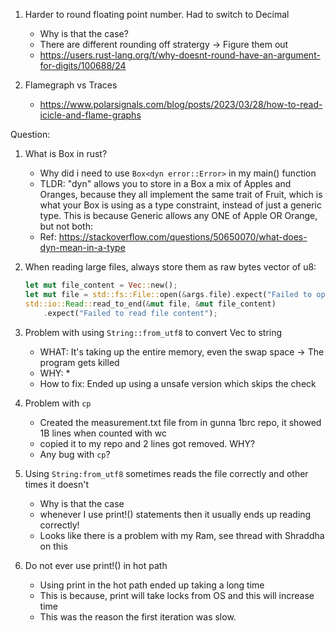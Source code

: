 1. Harder to round floating point number. Had to switch to Decimal
    * Why is that the case?
    * There are different rounding off stratergy -> Figure them out
    * https://users.rust-lang.org/t/why-doesnt-round-have-an-argument-for-digits/100688/24

2. Flamegraph vs Traces
    * https://www.polarsignals.com/blog/posts/2023/03/28/how-to-read-icicle-and-flame-graphs

Question:
1. What is Box in rust?
    * Why did i need to use `Box<dyn error::Error>` in my main() function
    * TLDR: "dyn" allows you to store in a Box a mix of Apples and Oranges,
      because they all implement the same trait of Fruit, which is what your Box
      is using as a type constraint, instead of just a generic type. This is
      because Generic allows any ONE of Apple OR Orange, but not both:
    * Ref: https://stackoverflow.com/questions/50650070/what-does-dyn-mean-in-a-type

2. When reading large files, always store them as raw bytes vector of u8:
    ```rs
    let mut file_content = Vec::new();
    let mut file = std::fs::File::open(&args.file).expect("Failed to open file");
    std::io::Read::read_to_end(&mut file, &mut file_content)
        .expect("Failed to read file content");
    ```

3. Problem with using `String::from_utf8` to convert Vec<u8> to string
    * WHAT: It's taking up the entire memory, even the swap space -> The program gets killed
    * WHY:
        * 
    * How to fix:
        Ended up using a unsafe version which skips the check

4. Problem with `cp`
    * Created the measurement.txt file from in gunna 1brc repo, it showed 1B lines when counted with wc
    * copied it to my repo and 2 lines got removed. WHY? 
    * Any bug with `cp`?

5. Using `String:from_utf8` sometimes reads the file correctly and other times it doesn't
    * Why is that the case
    * whenever I use print!() statements then it usually ends up reading correctly!
    * Looks like there is a problem with my Ram, see thread with Shraddha on this

6. Do not ever use print!() in hot path
    * Using print in the hot path ended up taking a long time
    * This is because, print will take locks from OS and this will increase time
    * This was the reason the first iteration was slow.
